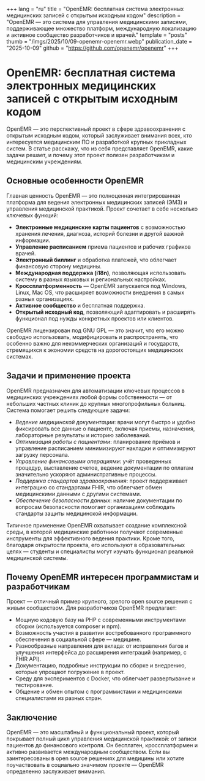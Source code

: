 +++
lang = "ru"
title = "OpenEMR: бесплатная система электронных медицинских записей с открытым исходным кодом"
description = "OpenEMR — это система для управления медицинскими записями, поддерживающее множество платформ, международную локализацию и активное сообщество разработчиков и врачей."
template = "posts"
thumb = "/imgs/2025/10/09-openemr-openemr.webp"
publication_date = "2025-10-09"
github = "https://github.com/openemr/openemr"
+++

# OpenEMR: бесплатная система электронных медицинских записей с открытым исходным кодом

OpenEMR — это перспективный проект в сфере здравоохранения с открытым исходным кодом, который заслуживает внимания всех, кто интересуется медицинским ПО и разработкой крупных прикладных систем. В статье расскажу, что из себя представляет OpenEMR, какие задачи решает, и почему этот проект полезен разработчикам и медицинским учреждениям.

## Основные особенности OpenEMR

Главная ценность OpenEMR — это полноценная интегрированная платформа для ведения электронных медицинских записей (ЭМЗ) и управления медицинской практикой. Проект сочетает в себе несколько ключевых функций:

- **Электронные медицинские карты пациентов** с возможностью хранения лечения, диагноза, историй болезни и другой важной информации.
- **Управление расписанием** приема пациентов и рабочих графиков врачей.
- **Электронный биллинг** и обработка платежей, что облегчает финансовую сторону медицины.
- **Международная поддержка (i18n)**, позволяющая использовать систему в разных языковых и региональных настройках.
- **Кроссплатформенность** — OpenEMR запускается под Windows, Linux, Mac OS, что расширяет возможности внедрения в самых разных организациях.
- **Активное сообщество** и бесплатная поддержка.
- **Открытый исходный код**, позволяющий адаптировать и расширять функционал под нужды конкретных проектов или клиентов.

OpenEMR лицензирован под GNU GPL — это значит, что его можно свободно использовать, модифицировать и распространять, что особенно важно для некоммерческих организаций и государств, стремящихся к экономии средств на дорогостоящих медицинских системах.

## Задачи и применение проекта

OpenEMR предназначен для автоматизации ключевых процессов в медицинских учреждениях любой формы собственности — от небольших частных клиник до крупных многопрофильных больниц. Система помогает решить следующие задачи:

- *Ведение медицинской документации*: врачи могут быстро и удобно фиксировать все данные о пациенте, включая приемы, назначения, лабораторные результаты и историю заболеваний.
- *Оптимизация работы с пациентами*: планирование приёмов и управление расписанием минимизируют накладки и оптимизируют загрузку персонала.
- *Управление финансовыми операциями*: учёт проведенных процедур, выставление счетов, ведение документации по оплатам значительно ускоряют административные процессы.
- *Поддержка стандартов здравоохранения*: проект поддерживает интеграцию со стандартами FHIR, что облегчает обмен медицинскими данными с другими системами.
- *Обеспечение безопасности данных*: наличие документации по вопросам безопасности помогает организациям соблюдать стандарты защиты медицинской информации.

Типичное применение OpenEMR охватывает создание комплексной среды, в которой медицинские работники получают современные инструменты для эффективного ведения практики. Кроме того, благодаря открытости проекта, его используют в образовательных целях — студенты и специалисты могут изучать функционал реальной медицинской системы.

## Почему OpenEMR интересен программистам и разработчикам

Проект — отличный пример крупного, зрелого open source решения с живым сообществом. Для разработчиков OpenEMR предлагает:

- Мощную кодовую базу на PHP с современными инструментами сборки (используется composer и npm).
- Возможность участия в развитии востребованного программного обеспечения в социальной сфере — медицине.
- Разнообразные направления для вклада: от исправления багов и улучшения интерфейса до расширения интеграций (например, с FHIR API).
- Документацию, подробные инструкции по сборке и внедрению, которые упрощают погружение в проект.
- Среду для экспериментов с Docker, что облегчает развертывание и тестирование.
- Общение и обмен опытом с программистами и медицинскими специалистами из разных стран.

## Заключение

OpenEMR — это масштабный и функциональный проект, который покрывает полный цикл управления медицинской практикой: от записи пациентов до финансового контроля. Он бесплатен, кроссплатформен и активно развивается международным сообществом. Если вы заинтересованы в open source решениях для медицины или хотите поучаствовать в социально значимом проекте — OpenEMR определенно заслуживает внимания.